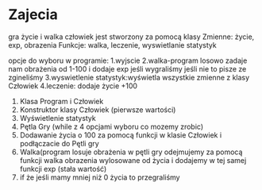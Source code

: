 # Zajecia


gra życie i walka
człowiek jest stworzony za pomocą klasy 
	Zmienne: życie, exp, obrazenia
	Funkcje: walka, leczenie, wyswietlanie statystyk

opcje do wyboru w programie:
1.wyjscie
2.walka-program losowo zadaje nam obrażenia od 1-100 i dodaje exp jeśli wygraliśmy jeśli nie to pisze ze zgineliśmy
3.wyswietlenie statystyk:wyświetla wszystkie zmienne z klasy Człowiek
4.leczenie: dodaje życie +100




1. Klasa Program i Człowiek
2. Konstruktor klasy Człowiek (pierwsze wartości)
3. Wyświetlenie statystyk
4. Pętla Gry (while z 4 opcjami wyboru co mozemy zrobic)
5. Dodawanie życia o 100 za pomocą funkcji w klasie Człowiek i podłączacie do Pętli gry
6. Walka(program losuje obrażenia w pętli gry 
odejmujemy za pomocą funkcji walka obrazenia wylosowane od życia
i dodajemy w tej samej funkcji exp (stała wartość)
7. if że jeśli mamy mniej niż 0 życia to przegraliśmy
